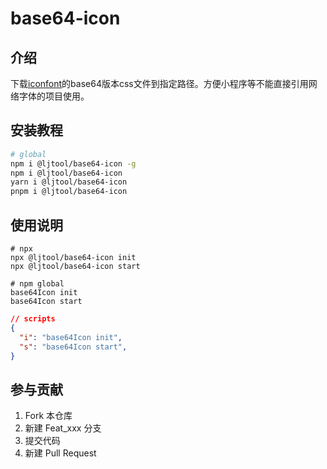# base64-icon

## 介绍

下载[iconfont](https://www.iconfont.cn/)的base64版本css文件到指定路径。方便小程序等不能直接引用网络字体的项目使用。

## 安装教程

```sh
# global
npm i @ljtool/base64-icon -g
npm i @ljtool/base64-icon
yarn i @ljtool/base64-icon
pnpm i @ljtool/base64-icon
```

## 使用说明

```shell
# npx
npx @ljtool/base64-icon init
npx @ljtool/base64-icon start
```

```shell
# npm global
base64Icon init
base64Icon start
```

```json
// scripts
{
  "i": "base64Icon init",
  "s": "base64Icon start",
}

```

## 参与贡献

1. Fork 本仓库
2. 新建 Feat_xxx 分支
3. 提交代码
4. 新建 Pull Request
